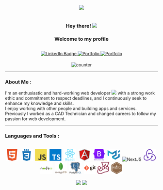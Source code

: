 <div id="header" align="center">
  <!-- <img src="https://demux.in/images/hire/codingGuy.svg" width="200"/> -->
  <img src="https://media.licdn.com/dms/image/D4D16AQGx0AFW-l__gw/profile-displaybackgroundimage-shrink_350_1400/0/1682059797937?e=1687996800&v=beta&t=50S11sIwXH7SMtv3OVVqI-ARO_HiFe13FKA3CH0p_T4"/>

  <br>
  <br>
  <h3>
    Hey there!
  <img src="https://media.giphy.com/media/hvRJCLFzcasrR4ia7z/giphy.gif" width="30px"/>
  </h3>
  <h3>Welcome to my profile </h3>
  <div id="badges" style='margin:30px 0 20px'>
    <a href="https://www.linkedin.com/in/andrea-agosta85/">
      <img src="https://img.shields.io/badge/LinkedIn-blue?style=for-the-badge&logo=linkedin&logoColor=white" alt="LinkedIn Badge"/>
    </a>
    <a href="https://andrea-agosta.web.app/">
      <img src="https://img.shields.io/badge/Portfolio-9cf?style=for-the-badge&logo=googlechrome&logoColor=black" alt="Portfolio"/>
    </a>
    <a href="mailto:andrea.agosta@appliedtechnology.se">
      <img src="https://img.shields.io/badge/gmail-EA4335?style=for-the-badge&logo=gmail&logoColor=white" alt="Portfolio"/>
    </a>
  </div>
  <img src="https://komarev.com/ghpvc/?username=Andrea-Agosta&style=flat-square&color=blue" alt="counter"/>
</div>
<hr style='background-color: gray;'>

### About Me :

I'm an enthusiastic and hard-working web developer <img src="https://media.giphy.com/media/WUlplcMpOCEmTGBtBW/giphy.gif" width="30"> with a strong work ethic and commitment to respect deadlines, and I continuously seek to enhance my knowledge and skills.<br>
I enjoy working with other people and building apps and services.<br>
Previously I worked as a CAD Technician and changed careers to follow my passion for web development.

<hr style='background-color: gray;'>

### Languages and Tools :

<div align="center">
  <br>
  <img src="https://github.com/devicons/devicon/blob/master/icons/html5/html5-original.svg" title="HTML5" alt="HTML" width="40" height="40"/>&nbsp;
  <img src="https://github.com/devicons/devicon/blob/master/icons/css3/css3-plain-wordmark.svg"  title="CSS3" alt="CSS" width="40" height="40"/>&nbsp;
  <img src="https://github.com/devicons/devicon/blob/master/icons/javascript/javascript-original.svg" title="JavaScript" alt="JavaScript" width="40" height="40"/>&nbsp;
  <img src="https://github.com/devicons/devicon/blob/master/icons/typescript/typescript-original.svg" title="Typescript" alt="Typescript" width="40" height="40"/>&nbsp;
  <img src="https://github.com/devicons/devicon/blob/master/icons/react/react-original-wordmark.svg" title="React" alt="React" width="40" height="40"/>&nbsp;
  <img src="https://github.com/devicons/devicon/blob/master/icons/angularjs/angularjs-original.svg" title="Angular" alt="Angular" width="40" height="40"/>&nbsp;
  <img src="https://github.com/devicons/devicon/blob/master/icons/bootstrap/bootstrap-original-wordmark.svg" title="Bootstrap" alt="Bootstrap" width="40" height="40"/>&nbsp;
  <img src="https://github.com/devicons/devicon/blob/master/icons/materialui/materialui-original.svg" title="Material UI" alt="Material UI" width="40" height="40"/>&nbsp;
  <img src="https://ui-lib.com/blog/wp-content/uploads/2021/12/nextjs-boilerplate-logo.png" title="NextJS" alt="NextJS" width="40" height="40"/>&nbsp;
  <img src="https://github.com/devicons/devicon/blob/master/icons/redux/redux-original.svg" title="Redux" alt="Redux " width="40" height="40"/>&nbsp;
  <img src="https://github.com/devicons/devicon/blob/master/icons/nodejs/nodejs-original-wordmark.svg" title="NodeJS" alt="NodeJS" width="40" height="40"/>&nbsp;
  <img src="https://github.com/devicons/devicon/blob/master/icons/mongodb/mongodb-original-wordmark.svg" title="MongoDB" alt="MongoDB" width="40" height="40"/>&nbsp;
  <img src="https://github.com/devicons/devicon/blob/master/icons/postgresql/postgresql-original-wordmark.svg" title="Postgres"  alt="Postgres" width="40" height="40"/>&nbsp;
  <img src="https://github.com/devicons/devicon/blob/master/icons/git/git-original-wordmark.svg" title="Git" alt="Git" width="40" height="40"/>
  <img src="https://github.com/devicons/devicon/blob/master/icons/jest/jest-plain.svg" title="jest" alt="jest" width="40" height="40"/>
  <img src="https://github.com/devicons/devicon/blob/master/icons/mocha/mocha-plain.svg" title="mocha" alt="mocha" width="40" height="40"/>
  <br>
  <br>
</div>


<div align="center">
  <img height="160em" src='http://github-readme-streak-stats.herokuapp.com?user=Andrea-Agosta&theme=highcontrast' />
  <img height="160em" src='https://github-readme-stats.vercel.app/api/top-langs/?username=Andrea-Agosta&layout=compact&theme=vision-friendly-dark' />
</div>